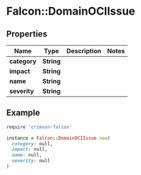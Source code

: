 # Falcon::DomainOCIIssue

## Properties

| Name | Type | Description | Notes |
| ---- | ---- | ----------- | ----- |
| **category** | **String** |  |  |
| **impact** | **String** |  |  |
| **name** | **String** |  |  |
| **severity** | **String** |  |  |

## Example

```ruby
require 'crimson-falcon'

instance = Falcon::DomainOCIIssue.new(
  category: null,
  impact: null,
  name: null,
  severity: null
)
```

